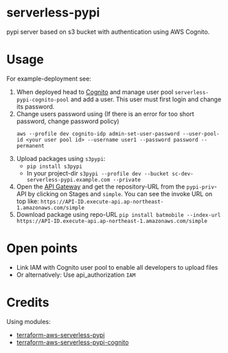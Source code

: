 # serverless-pypi

pypi server based on s3 bucket with authentication using AWS Cognito.

# Usage
For example-deployment see: 
1. When deployed head to [Cognito](https://ap-northeast-1.console.aws.amazon.com/cognito/home?region=ap-northeast-1) 
and manage user pool `serverless-pypi-cognito-pool` and add a user. This user must first login and change its password.
1. Change users password using (If there is an error for too short password, change password policy)
    ```shell script
    aws --profile dev cognito-idp admin-set-user-password --user-pool-id <your user pool id> --username user1 --password password --permanent
    ```
1. Upload packages using `s3pypi`:  
    - `pip install s3pypi`
    - In your project-dir `s3pypi --profile dev --bucket sc-dev-serverless-pypi.example.com --private`
1. Open the [API Gateway](https://ap-northeast-1.console.aws.amazon.com/apigateway/home?region=ap-northeast-1) 
and get the repository-URL from the `pypi-priv`-API by clicking on Stages and `simple`. You can see the invoke URL on top like: `https://API-ID.execute-api.ap-northeast-1.amazonaws.com/simple` 
1. Download package using repo-URL `pip install batmobile --index-url https://API-ID.execute-api.ap-northeast-1.amazonaws.com/simple`

# Open points
- Link IAM with Cognito user pool to enable all developers to upload files
- Or alternatively: Use api_authorization `IAM`

# Credits
Using modules:
- [terraform-aws-serverless-pypi](https://github.com/amancevice/terraform-aws-serverless-pypi)
- [terraform-aws-serverless-pypi-cognito](https://github.com/amancevice/terraform-aws-serverless-pypi-cognito)
